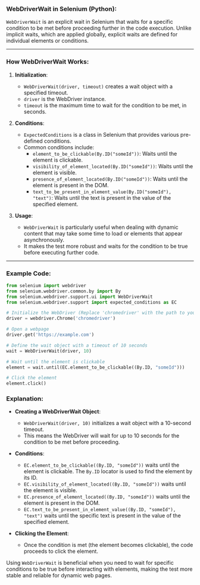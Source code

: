 ### **WebDriverWait in Selenium (Python)**:

`WebDriverWait` is an explicit wait in Selenium that waits for a specific condition to be met before proceeding further in the code execution. Unlike implicit waits, which are applied globally, explicit waits are defined for individual elements or conditions.

---

### **How WebDriverWait Works**:

1. **Initialization**:
   - `WebDriverWait(driver, timeout)` creates a wait object with a specified timeout.
   - `driver` is the WebDriver instance.
   - `timeout` is the maximum time to wait for the condition to be met, in seconds.

2. **Conditions**:
   - `ExpectedConditions` is a class in Selenium that provides various pre-defined conditions.
   - Common conditions include:
     - `element_to_be_clickable(By.ID("someId"))`: Waits until the element is clickable.
     - `visibility_of_element_located(By.ID("someId"))`: Waits until the element is visible.
     - `presence_of_element_located(By.ID("someId"))`: Waits until the element is present in the DOM.
     - `text_to_be_present_in_element_value(By.ID("someId"), "text")`: Waits until the text is present in the value of the specified element.

3. **Usage**:
   - `WebDriverWait` is particularly useful when dealing with dynamic content that may take some time to load or elements that appear asynchronously.
   - It makes the test more robust and waits for the condition to be true before executing further code.

---

### **Example Code**:
```python
from selenium import webdriver
from selenium.webdriver.common.by import By
from selenium.webdriver.support.ui import WebDriverWait
from selenium.webdriver.support import expected_conditions as EC

# Initialize the WebDriver (Replace 'chromedriver' with the path to your WebDriver executable)
driver = webdriver.Chrome('chromedriver')

# Open a webpage
driver.get('https://example.com')

# Define the wait object with a timeout of 10 seconds
wait = WebDriverWait(driver, 10)

# Wait until the element is clickable
element = wait.until(EC.element_to_be_clickable((By.ID, "someId")))

# Click the element
element.click()
```

### **Explanation**:

- **Creating a WebDriverWait Object**:
  - `WebDriverWait(driver, 10)` initializes a wait object with a 10-second timeout.
  - This means the WebDriver will wait for up to 10 seconds for the condition to be met before proceeding.

- **Conditions**:
  - `EC.element_to_be_clickable((By.ID, "someId"))` waits until the element is clickable. The `By.ID` locator is used to find the element by its ID.
  - `EC.visibility_of_element_located((By.ID, "someId"))` waits until the element is visible.
  - `EC.presence_of_element_located((By.ID, "someId"))` waits until the element is present in the DOM.
  - `EC.text_to_be_present_in_element_value((By.ID, "someId"), "text")` waits until the specific text is present in the value of the specified element.

- **Clicking the Element**:
  - Once the condition is met (the element becomes clickable), the code proceeds to click the element.

Using `WebDriverWait` is beneficial when you need to wait for specific conditions to be true before interacting with elements, making the test more stable and reliable for dynamic web pages.